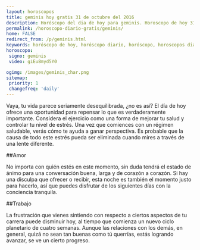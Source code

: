 ```yaml
---
layout: horoscopos
title: geminis hoy gratis 31 de octubre del 2016 
description: Horóscopo del dia de hoy para geminis. Horoscopo de hoy 31 de octubre del 2016. Las predicciones de amor, trabajo, vida personal gratis.
permalink: /horoscopo-diario-gratis/geminis/
home: FALSE
redirect_from: /p/geminis.html
keywords: horóscopo de hoy, horóscopo diario, horóscopo, horoscopos diarios gratis del dia de hoy, horóscopo diario gratis,horóscopo 2016, horóscopo esperanza gracia, horoscopo geminis hoy, horoscop, horóscopos gratis, horoscopo geminis, horoscopo geminis 2016, Tarot, Astrologia, Zodíaco, geminis, horoscopo gratis
horoscopo:
 signo: geminis
 video: giEu8myd5Y0

ogimg: /images/geminis_char.png
sitemap:
 priority: 1
 changefreq: 'daily'
---
```



Vaya, tu vida parece seriamente desequilibrada, ¿no es así? El día de hoy ofrece una oportunidad para repensar lo que es verdaderamente importante. Considera el ejercicio como una forma de mejorar tu salud y controlar tu nivel de estrés. Una vez que comiences con un régimen saludable, verás cómo te ayuda a ganar perspectiva. Es probable que la causa de todo este estrés pueda ser eliminada cuando mires a través de una lente diferente.

##Amor

No importa con quién estés en este momento, sin duda tendrá el estado de ánimo para una conversación buena, larga y de corazón a corazón. Si hay una disculpa que ofrecer o recibir, esta noche es también el momento justo para hacerlo, así que puedes disfrutar de los siguientes días con la conciencia tranquila.

##Trabajo

La frustración que vienes sintiendo con respecto a ciertos aspectos de tu carrera puede disminuir hoy, al tiempo que comienza un nuevo ciclo planetario de cuatro semanas. Aunque las relaciones con los demás, en general, quizá no sean tan buenas como tú querrías, estás logrando avanzar, se ve un cierto progreso.